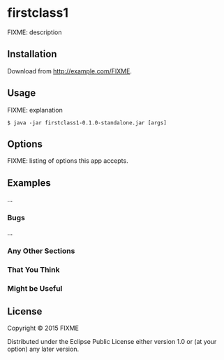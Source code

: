 # firstclass1

FIXME: description

## Installation

Download from http://example.com/FIXME.

## Usage

FIXME: explanation

    $ java -jar firstclass1-0.1.0-standalone.jar [args]

## Options

FIXME: listing of options this app accepts.

## Examples

...

### Bugs

...

### Any Other Sections
### That You Think
### Might be Useful

## License

Copyright © 2015 FIXME

Distributed under the Eclipse Public License either version 1.0 or (at
your option) any later version.
